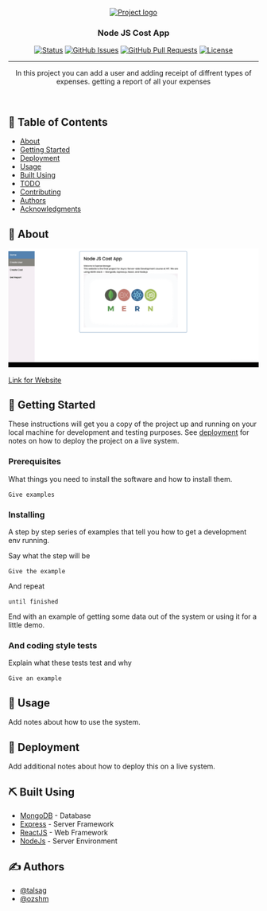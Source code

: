 <p align="center">
  <a href="" rel="noopener">
 <img width=200px height=200px src="https://cdn.landly.page/uploaded/45794d75-e02d-49fe-81df-7703c5da3214.jpg" alt="Project logo"></a>
</p>

<h3 align="center">Node JS Cost App</h3>

<div align="center">

[![Status](https://img.shields.io/badge/status-active-success.svg)]()
[![GitHub Issues](https://img.shields.io/github/issues/kylelobo/The-Documentation-Compendium.svg)](https://github.com/kylelobo/The-Documentation-Compendium/issues)
[![GitHub Pull Requests](https://img.shields.io/github/issues-pr/kylelobo/The-Documentation-Compendium.svg)](https://github.com/kylelobo/The-Documentation-Compendium/pulls)
[![License](https://img.shields.io/badge/license-MIT-blue.svg)](/LICENSE)

</div>

---

<p align="center"> In this project you can add a user and adding receipt of diffrent types of expenses.  getting a report of all your expenses </p>
    <br> 
</p>

## 📝 Table of Contents

- [About](#about)
- [Getting Started](#getting_started)
- [Deployment](#deployment)
- [Usage](#usage)
- [Built Using](#built_using)
- [TODO](../TODO.md)
- [Contributing](../CONTRIBUTING.md)
- [Authors](#authors)
- [Acknowledgments](#acknowledgement)

## 🧐 About <a name = "about"></a>

[![](https://github.com/talsag-dev/MERN-COSTAPP/blob/main/web.gif?raw=true)]()

[Link for Website](https://enigmatic-river-20342.herokuapp.com/)


## 🏁 Getting Started <a name = "getting_started"></a>

These instructions will get you a copy of the project up and running on your local machine for development and testing purposes. See [deployment](#deployment) for notes on how to deploy the project on a live system.

### Prerequisites

What things you need to install the software and how to install them.

```
Give examples
```

### Installing

A step by step series of examples that tell you how to get a development env running.

Say what the step will be

```
Give the example
```

And repeat

```
until finished
```

End with an example of getting some data out of the system or using it for a little demo.



### And coding style tests

Explain what these tests test and why

```
Give an example
```

## 🎈 Usage <a name="usage"></a>

Add notes about how to use the system.

## 🚀 Deployment <a name = "deployment"></a>

Add additional notes about how to deploy this on a live system.

## ⛏️ Built Using <a name = "built_using"></a>

- [MongoDB](https://www.mongodb.com/) - Database
- [Express](https://expressjs.com/) - Server Framework
- [ReactJS](https://reactjs.org/) - Web Framework
- [NodeJs](https://nodejs.org/en/) - Server Environment

## ✍️ Authors <a name = "authors"></a>

- [@talsag](https://github.com/talsag-dev) 
- [@ozshm](https://github.com/ozshm/)



